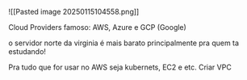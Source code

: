 ![[Pasted image 20250115104558.png]]


Cloud Providers famoso: AWS, Azure e GCP (Google)


o servidor norte da virginia é mais barato principalmente pra quem ta estudando!

Pra tudo que for usar no AWS seja kubernets, EC2 e etc. Criar VPC
